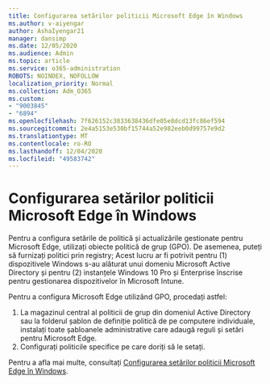 ```yaml
---
title: Configurarea setărilor politicii Microsoft Edge în Windows
ms.author: v-aiyengar
author: AshaIyengar21
manager: dansimp
ms.date: 12/05/2020
ms.audience: Admin
ms.topic: article
ms.service: o365-administration
ROBOTS: NOINDEX, NOFOLLOW
localization_priority: Normal
ms.collection: Adm_O365
ms.custom:
- "9003845"
- "6894"
ms.openlocfilehash: 7f626152c3833638436dfe05e8dcd13fc86ef594
ms.sourcegitcommit: 2e4a5153e530bf15744a52e982eeb0d99757e9d2
ms.translationtype: MT
ms.contentlocale: ro-RO
ms.lasthandoff: 12/04/2020
ms.locfileid: "49583742"
---
```

# <a name="configure-microsoft-edge-policy-settings-on-windows"></a>Configurarea setărilor politicii Microsoft Edge în Windows

Pentru a configura setările de politică și actualizările gestionate pentru Microsoft Edge, utilizați obiecte politică de grup (GPO). De asemenea, puteți să furnizați politici prin registry; Acest lucru ar fi potrivit pentru (1) dispozitivele Windows s-au alăturat unui domeniu Microsoft Active Directory și pentru (2) instanțele Windows 10 Pro și Enterprise înscrise pentru gestionarea dispozitivelor în Microsoft Intune.

Pentru a configura Microsoft Edge utilizând GPO, procedați astfel:

1. La magazinul central al politicii de grup din domeniul Active Directory sau la folderul șablon de definiție politică de pe computere individuale, instalați toate șabloanele administrative care adaugă reguli și setări pentru Microsoft Edge.
2. Configurați politicile specifice pe care doriți să le setați.

Pentru a afla mai multe, consultați [Configurarea setărilor politicii Microsoft Edge în Windows](https://go.microsoft.com/fwlink/?linkid=2135024).
